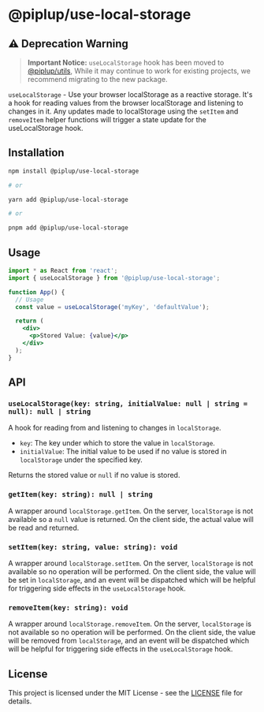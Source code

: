 # @piplup/use-local-storage

## ⚠️ Deprecation Warning

> **Important Notice:** `useLocalStorage` hook has been moved to [@piplup/utils](https://github.com/sadik-malik/piplup/blob/main/packages/utils/README.md), While it may continue to work for existing projects, we recommend migrating to the new package.

`useLocalStorage` - Use your browser localStorage as a reactive storage. It's a hook for reading values from the browser localStorage and listening to changes in it. Any updates made to localStorage using the `setItem` and `removeItem` helper functions will trigger a state update for the useLocalStorage hook.

## Installation

```bash
npm install @piplup/use-local-storage

# or

yarn add @piplup/use-local-storage

# or

pnpm add @piplup/use-local-storage
```

## Usage

```jsx
import * as React from 'react';
import { useLocalStorage } from '@piplup/use-local-storage';

function App() {
  // Usage
  const value = useLocalStorage('myKey', 'defaultValue');

  return (
    <div>
      <p>Stored Value: {value}</p>
    </div>
  );
}
```

## API

### `useLocalStorage(key: string, initialValue: null | string = null): null | string`

A hook for reading from and listening to changes in `localStorage`.

- `key`: The key under which to store the value in `localStorage`.
- `initialValue`: The initial value to be used if no value is stored in `localStorage` under the specified key.

Returns the stored value or `null` if no value is stored.

### `getItem(key: string): null | string`

A wrapper around `localStorage.getItem`. On the server, `localStorage` is not available so a `null` value is returned. On the client side, the actual value will be read and returned.

### `setItem(key: string, value: string): void`

A wrapper around `localStorage.setItem`. On the server, `localStorage` is not available so no operation will be performed. On the client side, the value will be set in `localStorage`, and an event will be dispatched which will be helpful for triggering side effects in the `useLocalStorage` hook.

### `removeItem(key: string): void`

A wrapper around `localStorage.removeItem`. On the server, `localStorage` is not available so no operation will be performed. On the client side, the value will be removed from `localStorage`, and an event will be dispatched which will be helpful for triggering side effects in the `useLocalStorage` hook.

## License

This project is licensed under the MIT License - see the [LICENSE](LICENSE) file for details.
